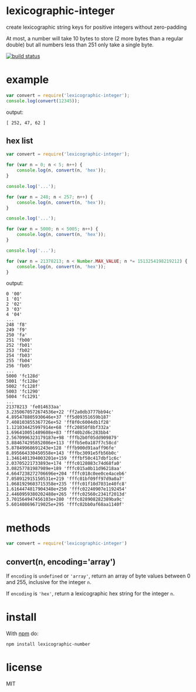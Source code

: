 # lexicographic-integer

create lexicographic string keys for positive integers without zero-padding

At most, a number will take 10 bytes to store (2 more bytes than a regular
double) but all numbers less than 251 only take a single byte.

[![build status](https://secure.travis-ci.org/substack/lexicographic-integer.png)](http://travis-ci.org/substack/lexicographic-integer)

# example

``` js
var convert = require('lexicographic-integer');
console.log(convert(12345));
```

output:

```
[ 252, 47, 62 ]
```

## hex list

``` js
var convert = require('lexicographic-integer');

for (var n = 0; n < 5; n++) {
    console.log(n, convert(n, 'hex'));
}

console.log('...');

for (var n = 248; n < 257; n++) {
    console.log(n, convert(n, 'hex'));
}

console.log('...');

for (var n = 5000; n < 5005; n++) {
    console.log(n, convert(n, 'hex'));
}

console.log('...');

for (var n = 21378213; n < Number.MAX_VALUE; n *= 1513254198219212) {
    console.log(n, convert(n, 'hex'));
}
```

output:

```
0 '00'
1 '01'
2 '02'
3 '03'
4 '04'
...
248 'f8'
249 'f9'
250 'fa'
251 'fb00'
252 'fb01'
253 'fb02'
254 'fb03'
255 'fb04'
256 'fb05'
...
5000 'fc128d'
5001 'fc128e'
5002 'fc128f'
5003 'fc1290'
5004 'fc1291'
...
21378213 'fe014633aa'
3.2350670572674536e+22 'ff2a0db3777bb94c'
4.895478805930646e+37 'ff5d09351659b187'
7.408103855367726e+52 'ff8f0c6004db1f28'
1.121034425997914e+68 'ffc20850f8bf332a'
1.696410051489608e+83 'fff40b2d6c283bb4'
2.5670996323179187e+98 'fffb2b0f05dd909879'
3.884674295852086e+113 'fffb5e0a187f7c58cd'
5.87849968691243e+128 'fffb900d91aaff96fe'
8.895664330450558e+143 'fffbc3091e5fb56b0c'
1.3461401394003201e+159 'fffbf50c417dbf1c6c'
2.03705221733893e+174 'fffc0128083c74d68fa0'
3.08257781987989e+189 'fffc015a0b11d96218aa'
4.6647238272706696e+204 'fffc018c0ee0ce4aceb6'
7.058912915150531e+219 'fffc01bf09ff97d9a0a7'
1.0681929603715358e+235 'fffc01f10d7031e40fc8'
1.6164474817904348e+250 'fffc02240907e1192454'
2.4460959380202488e+265 'fffc02560c2341f2013d'
3.701564947456103e+280 'fffc028908282389ba9c'
5.601408696719025e+295 'fffc02bb0af68aa1140f'
```

# methods

``` js
var convert = require('lexicographic-integer')
```

## convert(n, encoding='array')

If `encoding` is `undefined` or `'array'`, return an array of byte values
between 0 and 255, inclusive for the integer `n`.

If `encoding` is `'hex'`, return a lexicographic hex string for the integer `n`.

# install

With [npm](https://npmjs.org) do:

```
npm install lexicographic-number
```

# license

MIT
